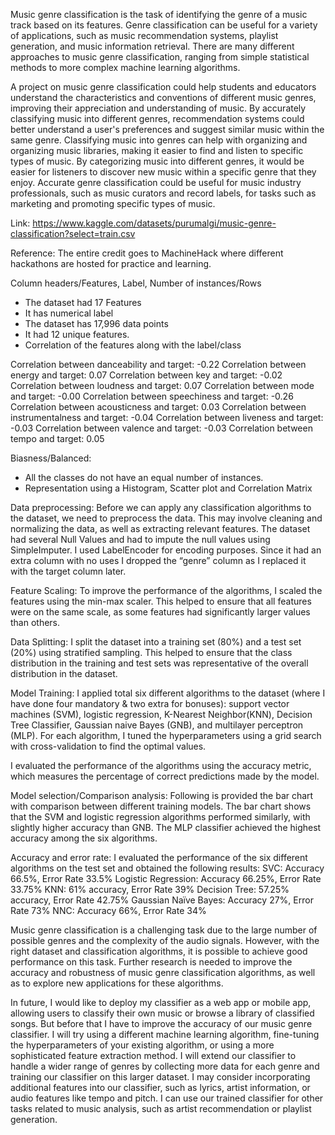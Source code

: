 Music genre classification is the task of identifying the genre of a music track based on its
features. Genre classification can be useful for a variety of applications, such as music
recommendation systems, playlist generation, and music information retrieval. There are many
different approaches to music genre classification, ranging from simple statistical methods to
more complex machine learning algorithms.

A project on music genre classification could help students and educators understand the
characteristics and conventions of different music genres, improving their appreciation and
understanding of music. By accurately classifying music into different genres, recommendation
systems could better understand a user's preferences and suggest similar music within the same
genre. Classifying music into genres can help with organizing and organizing music libraries,
making it easier to find and listen to specific types of music. By categorizing music into different
genres, it would be easier for listeners to discover new music within a specific genre that they
enjoy. Accurate genre classification could be useful for music industry professionals, such as
music curators and record labels, for tasks such as marketing and promoting specific types of
music.


Link: https://www.kaggle.com/datasets/purumalgi/music-genre-classification?select=train.csv

Reference: The entire credit goes to MachineHack where different hackathons are
hosted for practice and learning.

Column headers/Features, Label, Number of instances/Rows
- The dataset had 17 Features
- It has numerical label
- The dataset has 17,996 data points
- It had 12 unique features.
- Correlation of the features along with the label/class

Correlation between danceability and target: -0.22
Correlation between energy and target: 0.07
Correlation between key and target: -0.02
Correlation between loudness and target: 0.07
Correlation between mode and target: -0.00
Correlation between speechiness and target: -0.26
Correlation between acousticness and target: 0.03
Correlation between instrumentalness and target: -0.04
Correlation between liveness and target: -0.03
Correlation between valence and target: -0.03
Correlation between tempo and target: 0.05

Biasness/Balanced:
- All the classes do not have an equal number of instances.
- Representation using a Histogram, Scatter plot and Correlation Matrix

Data preprocessing:
Before we can apply any classification algorithms to the dataset, we need to preprocess the data.
This may involve cleaning and normalizing the data, as well as extracting relevant features. The
dataset had several Null Values and had to impute the null values using SimpleImputer. I used
LabelEncoder for encoding purposes. Since it had an extra column with no uses I dropped the
“genre” column as I replaced it with the target column later.

Feature Scaling:
To improve the performance of the algorithms, I scaled the features using the min-max scaler.
This helped to ensure that all features were on the same scale, as some features had significantly
larger values than others.

Data Splitting:
I split the dataset into a training set (80%) and a test set (20%) using stratified sampling. This
helped to ensure that the class distribution in the training and test sets was representative of the
overall distribution in the dataset.

Model Training:
I applied total six different algorithms to the dataset (where I have done four mandatory &
two extra for bonuses): support vector machines (SVM), logistic regression, K-Nearest
Neighbor(KNN), Decision Tree Classifier, Gaussian naive Bayes (GNB), and multilayer
perceptron (MLP). For each algorithm, I tuned the hyperparameters using a grid search with
cross-validation to find the optimal values.

I evaluated the performance of the algorithms using the accuracy metric, which measures the
percentage of correct predictions made by the model.

Model selection/Comparison analysis:
Following is provided the bar chart with comparison between different training models. The bar
chart shows that the SVM and logistic regression algorithms performed similarly, with slightly
higher accuracy than GNB. The MLP classifier achieved the highest accuracy among the six
algorithms. 

Accuracy and error rate:
I evaluated the performance of the six different algorithms on the test set and obtained the
following results:
SVC: Accuracy 66.5%, Error Rate 33.5%
Logistic Regression: Accuracy 66.25%, Error Rate 33.75%
KNN: 61% accuracy, Error Rate 39%
Decision Tree: 57.25% accuracy, Error Rate 42.75%
Gaussian Naïve Bayes: Accuracy 27%, Error Rate 73%
NNC: Accuracy 66%, Error Rate 34%

Music genre classification is a challenging task due to the large number of possible genres and
the complexity of the audio signals. However, with the right dataset and classification
algorithms, it is possible to achieve good performance on this task. Further research is needed to
improve the accuracy and robustness of music genre classification algorithms, as well as to
explore new applications for these algorithms.

In future, I would like to deploy my classifier as a web app or mobile app, allowing users to
classify their own music or browse a library of classified songs. But before that I have to
improve the accuracy of our music genre classifier. I will try using a different machine
learning algorithm, fine-tuning the hyperparameters of your existing algorithm, or using a more
sophisticated feature extraction method. I will extend our classifier to handle a wider range of
genres by collecting more data for each genre and training our classifier on this larger dataset. I
may consider incorporating additional features into our classifier, such as lyrics, artist
information, or audio features like tempo and pitch. I can use our trained classifier for other
tasks related to music analysis, such as artist recommendation or playlist generation.
